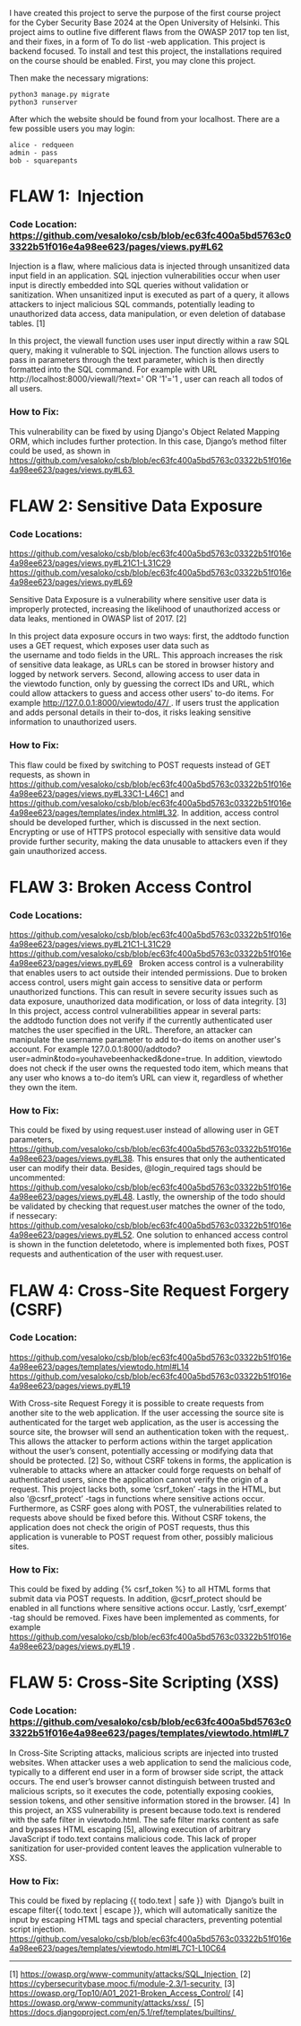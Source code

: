 I have created this project to serve the purpose of the first course project for the Cyber Security Base 2024 at the Open University of Helsinki. This project aims to outline five different flaws from the OWASP 2017 top ten list, and their fixes, in a form of To do list -web application. This project is backend focused. 
To install and test this project, the installations required on the course should be enabled. First, you may clone this project.

Then make the necessary migrations:
```
python3 manage.py migrate
python3 runserver
```

After which the website should be found from your localhost. There are a few possible users you may login:
```
alice - redqueen
admin - pass
bob - squarepants
```

# FLAW 1:  Injection 
### Code Location: https://github.com/vesaloko/csb/blob/ec63fc400a5bd5763c03322b51f016e4a98ee623/pages/views.py#L62

Injection is a flaw, where malicious data is injected through unsanitized data input field in an application. SQL injection vulnerabilities occur when user input is directly embedded into SQL queries without validation or sanitization. When unsanitized input is executed as part of a query, it allows attackers to inject malicious SQL commands, potentially leading to unauthorized data access, data manipulation, or even deletion of database tables. [1] 

In this project, the viewall function uses user input directly within a raw SQL query, making it vulnerable to SQL injection. The function allows users to pass in parameters through the text parameter, which is then directly formatted into the SQL command. For example with URL http://localhost:8000/viewall/?text=' OR '1'='1 , user can reach all todos of all users. 

### How to Fix: 
This vulnerability can be fixed by using Django's Object Related Mapping ORM, which includes further protection. In this case, Django’s method filter could be used, as shown in https://github.com/vesaloko/csb/blob/ec63fc400a5bd5763c03322b51f016e4a98ee623/pages/views.py#L63 

# FLAW 2: Sensitive Data Exposure 
### Code Locations: 
https://github.com/vesaloko/csb/blob/ec63fc400a5bd5763c03322b51f016e4a98ee623/pages/views.py#L21C1-L31C29
https://github.com/vesaloko/csb/blob/ec63fc400a5bd5763c03322b51f016e4a98ee623/pages/views.py#L69

Sensitive Data Exposure is a vulnerability where sensitive user data is improperly protected, increasing the likelihood of unauthorized access or data leaks, mentioned in OWASP list of 2017. [2]  

In this project data exposure occurs in two ways: first, the addtodo function uses a GET request, which exposes user data such as the username and todo fields in the URL. This approach increases the risk of sensitive data leakage, as URLs can be stored in browser history and logged by network servers. Second, allowing access to user data in the viewtodo function, only by guessing the correct IDs and URL, which could allow attackers to guess and access other users' to-do items. For example http://127.0.0.1:8000/viewtodo/47/ . If users trust the application and adds personal details in their to-dos, it risks leaking sensitive information to unauthorized users. 

### How to Fix: 
This flaw could be fixed by switching to POST requests instead of GET requests, as shown in https://github.com/vesaloko/csb/blob/ec63fc400a5bd5763c03322b51f016e4a98ee623/pages/views.py#L33C1-L46C1 and https://github.com/vesaloko/csb/blob/ec63fc400a5bd5763c03322b51f016e4a98ee623/pages/templates/index.html#L32. In addition, access control should be developed further, which is discussed in the next section. Encrypting or use of HTTPS protocol especially with sensitive data would provide further security, making the data unusable to attackers even if they gain unauthorized access.  

 
# FLAW 3: Broken Access Control 
### Code Locations: 
https://github.com/vesaloko/csb/blob/ec63fc400a5bd5763c03322b51f016e4a98ee623/pages/views.py#L21C1-L31C29
https://github.com/vesaloko/csb/blob/ec63fc400a5bd5763c03322b51f016e4a98ee623/pages/views.py#L69
 
Broken access control is a vulnerability that enables users to act outside their intended permissions. Due to broken access control, users might gain access to sensitive data or perform unauthorized functions. This can result in severe security issues such as data exposure, unauthorized data modification, or loss of data integrity. [3] 
In this project, access control vulnerabilities appear in several parts: the addtodo function does not verify if the currently authenticated user matches the user specified in the URL. Therefore, an attacker can manipulate the username parameter to add to-do items on another user's account. For example 127.0.0.1:8000/addtodo?user=admin&todo=youhavebeenhacked&done=true. In addition, viewtodo does not check if the user owns the requested todo item, which means that any user who knows a to-do item’s URL can view it, regardless of whether they own the item. 
  
### How to Fix: 
This could be fixed by using request.user instead of allowing user in GET parameters, https://github.com/vesaloko/csb/blob/ec63fc400a5bd5763c03322b51f016e4a98ee623/pages/views.py#L38. This ensures that only the authenticated user can modify their data. Besides, @login_required tags should be uncommented: https://github.com/vesaloko/csb/blob/ec63fc400a5bd5763c03322b51f016e4a98ee623/pages/views.py#L48. Lastly, the ownership of the todo should be validated by checking that request.user matches the owner of the todo, if nessecary: https://github.com/vesaloko/csb/blob/ec63fc400a5bd5763c03322b51f016e4a98ee623/pages/views.py#L52. 
One solution to enhanced access control is shown in the function deletetodo, where is implemented both fixes, POST requests and authentication of the user with request.user. 

# FLAW 4: Cross-Site Request Forgery (CSRF) 
### Code Location: 
https://github.com/vesaloko/csb/blob/ec63fc400a5bd5763c03322b51f016e4a98ee623/pages/templates/viewtodo.html#L14
https://github.com/vesaloko/csb/blob/ec63fc400a5bd5763c03322b51f016e4a98ee623/pages/views.py#L19

With Cross-site Request Foregy it is possible to create requests from another site to the web application. If the user accessing the source site is authenticated for the target web application, as the user is accessing the source site, the browser will send an authentication token with the request,. This allows the attacker to perform actions within the target application without the user’s consent, potentially accessing or modifying data that should be protected. [2] So, without CSRF tokens in forms, the application is vulnerable to attacks where an attacker could forge requests on behalf of authenticated users, since the application cannot verify the origin of a request. 
This project lacks both,  some ‘csrf_token’ -tags in the HTML, but also ‘@csrf_protect’ -tags in functions where sensitive actions occur. Furthermore, as CSRF goes along with POST, the vulnerabilities related to requests above should be fixed before this. Without CSRF tokens, the application does not check the origin of POST requests, thus this application is vunerable to POST request from other, possibly malicious sites.  

### How to Fix: 
This could be fixed by adding {% csrf_token %} to all HTML forms that submit data via POST requests. In addition, @csrf_protect should be enabled in all functions where sensitive actions occur. Lastly, ’csrf_exempt’ -tag should be removed. Fixes have been implemented as comments, for example https://github.com/vesaloko/csb/blob/ec63fc400a5bd5763c03322b51f016e4a98ee623/pages/views.py#L19 . 
 
# FLAW 5: Cross-Site Scripting (XSS) 
### Code Location:  https://github.com/vesaloko/csb/blob/ec63fc400a5bd5763c03322b51f016e4a98ee623/pages/templates/viewtodo.html#L7

In Cross-Site Scripting attacks, malicious scripts are injected into trusted websites. When attacker uses a web application to send the malicious code, typically to a different end user in a form of browser side script, the attack occurs. The end user’s browser cannot distinguish between trusted and malicious scripts, so it executes the code, potentially exposing cookies, session tokens, and other sensitive information stored in the browser. [4] 
In this project, an XSS vulnerability is present because todo.text is rendered with the safe filter in viewtodo.html. The safe filter marks content as safe and bypasses HTML escaping [5], allowing execution of arbitrary JavaScript if todo.text contains malicious code. This lack of proper sanitization for user-provided content leaves the application vulnerable to XSS.

### How to Fix: 
This could be fixed by replacing {{ todo.text | safe }} with  Django’s built in escape filter{{ todo.text | escape }}, which will automatically sanitize the input by escaping HTML tags and special characters, preventing potential script injection. https://github.com/vesaloko/csb/blob/ec63fc400a5bd5763c03322b51f016e4a98ee623/pages/templates/viewtodo.html#L7C1-L10C64

____________________________________________________________
[1] https://owasp.org/www-community/attacks/SQL_Injection 
[2] https://cybersecuritybase.mooc.fi/module-2.3/1-security 
[3] https://owasp.org/Top10/A01_2021-Broken_Access_Control/
[4] https://owasp.org/www-community/attacks/xss/ 
[5] https://docs.djangoproject.com/en/5.1/ref/templates/builtins/ 
 
